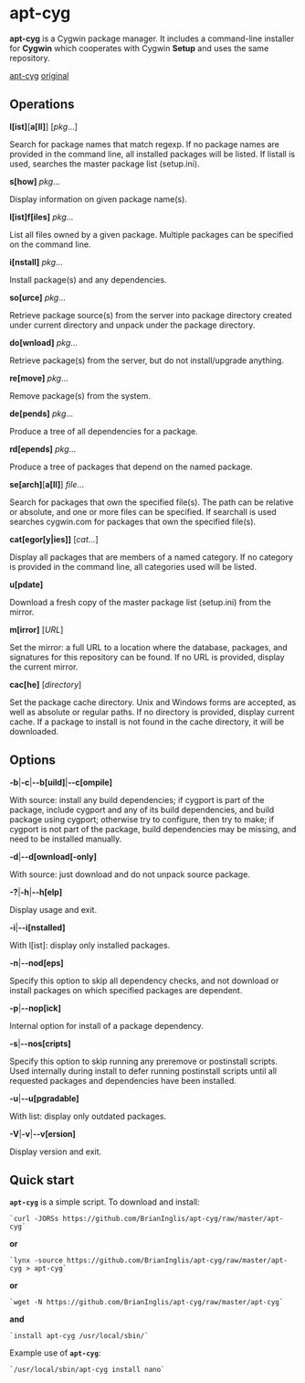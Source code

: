apt-cyg
=======

**apt-cyg** is a Cygwin package manager.
It includes a command-line installer for **Cygwin** which 
cooperates with Cygwin **Setup** and uses the same repository.

[apt-cyg][1]
[original][2]

[1]:https://github.com/BrianInglis/apt-cyg
[2]:https://github.com/transcode-open/apt-cyg

Operations
----------

**l[ist]**[**a[ll]**] [_pkg_...]

  Search for package names that match regexp.  If no package names are
  provided in the command line, all installed packages will be listed.  If
  listall is used, searches the master package list (setup.ini).

**s[how]** _pkg_...

  Display information on given package name(s).

**l[ist]f[iles]** _pkg_...

  List all files owned by a given package. Multiple packages can be specified
  on the command line.

**i[nstall]** _pkg_...

  Install package(s) and any dependencies.

**so[urce]** _pkg_...

  Retrieve package source(s) from the server into package directory created
  under current directory and unpack under the package directory.

**do[wnload]** _pkg_...

  Retrieve package(s) from the server, but do not install/upgrade anything.

**re[move]** _pkg_...

  Remove package(s) from the system.

**de[pends]** _pkg_...

  Produce a tree of all dependencies for a package.

**rd[epends]** _pkg_...

  Produce a tree of packages that depend on the named package.

**se[arch]**[**a[ll]**] _file_...

  Search for packages that own the specified file(s).  The path can be
  relative or absolute, and one or more files can be specified.  If searchall
  is used searches cygwin.com for packages that own the specified file(s).

**cat[egor[y|ies]]** [_cat_...]

  Display all packages that are members of a named category.  If no category
  is provided in the command line, all categories used will be listed.

**u[pdate]**

  Download a fresh copy of the master package list (setup.ini) from the
  mirror.

**m[irror]** [_URL_]

  Set the mirror: a full URL to a location where the database, packages, and
  signatures for this repository can be found.  If no URL is provided,
  display the current mirror.

**cac[he]** [_directory_]

  Set the package cache directory.  Unix and Windows forms are accepted, as
  well as absolute or regular paths.  If no directory is provided, display
  current cache.  If a package to install is not found in the cache
  directory, it will be downloaded.

Options
-------

**-b**|**-c**|**--b[uild]**|**--c[ompile]**

  With source: install any build dependencies; if cygport is part of the
  package, include cygport and any of its build dependencies, and build
  package using cygport; otherwise try to configure, then try to make; if
  cygport is not part of the package, build dependencies may be missing, and
  need to be installed manually.

**-d**|**--d[ownload[-only]**

  With source: just download and do not unpack source package.

**-?**|**-h**|**--h[elp]**

  Display usage and exit.

**-i**|**--i[nstalled]**

  With l[ist]: display only installed packages.

**-n**|**--nod[eps]**

  Specify this option to skip all dependency checks, and not download or
  install packages on which specified packages are dependent.

**-p**|**--nop[ick]**

  Internal option for install of a package dependency.

**-s**|**--nos[cripts]**

  Specify this option to skip running any preremove or postinstall scripts.
  Used internally during install to defer running postinstall scripts until
  all requested packages and dependencies have been installed.

**-u**|**--u[pgradable]**

  With list: display only outdated packages.

**-V**|**-v**|**--v[ersion]**

  Display version and exit.

Quick start
-----------

**`apt-cyg`** is a simple script. To download and install:

    `curl -JORSs https://github.com/BrianInglis/apt-cyg/raw/master/apt-cyg`

**or**

    `lynx -source https://github.com/BrianInglis/apt-cyg/raw/master/apt-cyg > apt-cyg`

**or**

    `wget -N https://github.com/BrianInglis/apt-cyg/raw/master/apt-cyg`

**and**

    `install apt-cyg /usr/local/sbin/`

Example use of **`apt-cyg`**:

    `/usr/local/sbin/apt-cyg install nano`


